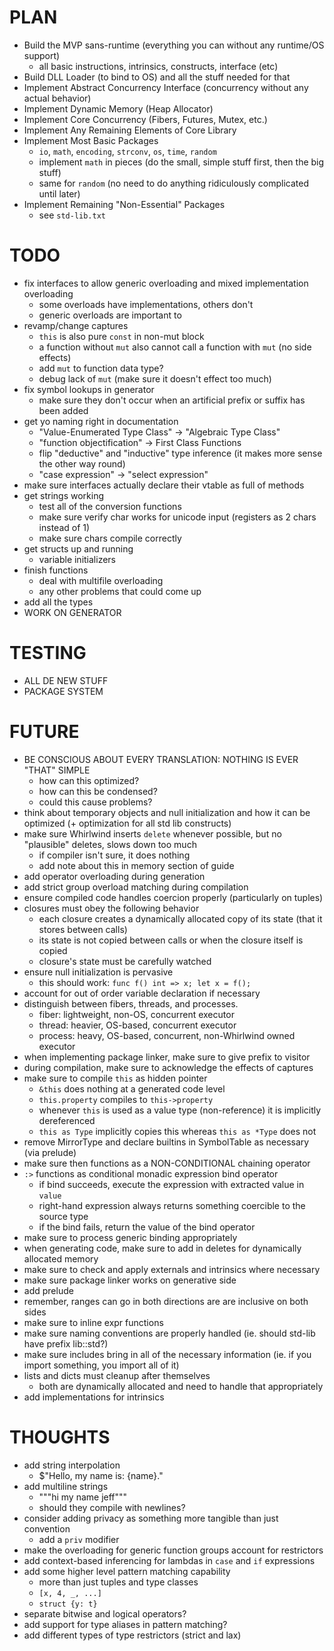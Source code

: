 # PLAN

- Build the MVP sans-runtime (everything you can without any runtime/OS support)
  * all basic instructions, intrinsics, constructs, interface (etc)
- Build DLL Loader (to bind to OS) and all the stuff needed for that
- Implement Abstract Concurrency Interface (concurrency without any actual behavior)
- Implement Dynamic Memory (Heap Allocator)
- Implement Core Concurrency (Fibers, Futures, Mutex, etc.)
- Implement Any Remaining Elements of Core Library
- Implement Most Basic Packages
  * `io`, `math`, `encoding`, `strconv`, `os`, `time`, `random`
  * implement `math` in pieces (do the small, simple stuff first, then the big stuff)
  * same for `random` (no need to do anything ridiculously complicated until later)
- Implement Remaining "Non-Essential" Packages
  * see `std-lib.txt`

# TODO

- fix interfaces to allow generic overloading and mixed implementation overloading
  * some overloads have implementations, others don't
  * generic overloads are important to
- revamp/change captures
  * `this` is also pure `const` in non-mut block
  * a function without `mut` also cannot call a function with `mut` (no side effects)
  * add `mut` to function data type?
  * debug lack of `mut` (make sure it doesn't effect too much)
- fix symbol lookups in generator
  * make sure they don't occur when an artificial prefix or suffix has been added
- get yo naming right in documentation
  * "Value-Enumerated Type Class" -> "Algebraic Type Class"
  * "function objectification" -> First Class Functions
  * flip "deductive" and "inductive" type inference (it makes more sense the other way round)
  * "case expression" -> "select expression"
- make sure interfaces actually declare their vtable as full of methods
- get strings working
  * test all of the conversion functions
  * make sure verify char works for unicode input (registers as 2 chars instead of 1)
  * make sure chars compile correctly
- get structs up and running
  * variable initializers
- finish functions
  * deal with multifile overloading
  * any other problems that could come up
- add all the types
- WORK ON GENERATOR

# TESTING

- ALL DE NEW STUFF
- PACKAGE SYSTEM

# FUTURE

- BE CONSCIOUS ABOUT EVERY TRANSLATION: NOTHING IS EVER "THAT" SIMPLE
  * how can this optimized?
  * how can this be condensed?
  * could this cause problems?
- think about temporary objects and null initialization and how it can be optimized (+ optimization for all std lib constructs)
- make sure Whirlwind inserts `delete` whenever possible, but no "plausible" deletes, slows down too much
  * if compiler isn't sure, it does nothing
  * add note about this in memory section of guide
- add operator overloading during generation
- add strict group overload matching during compilation
- ensure compiled code handles coercion properly (particularly on tuples)
- closures must obey the following behavior
  * each closure creates a dynamically allocated copy of its state (that it stores between calls)
  * its state is not copied between calls or when the closure itself is copied
  * closure's state must be carefully watched
- ensure null initialization is pervasive
  * this should work: `func f() int => x; let x = f();`
- account for out of order variable declaration if necessary
- distinguish between fibers, threads, and processes.
  * fiber: lightweight, non-OS, concurrent executor
  * thread: heavier, OS-based, concurrent executor
  * process: heavy, OS-based, concurrent, non-Whirlwind owned executor
- when implementing package linker, make sure to give prefix to visitor
- during compilation, make sure to acknowledge the effects of captures
- make sure to compile `this` as hidden pointer
  * `&this` does nothing at a generated code level
  * `this.property` compiles to `this->property`
  * whenever `this` is used as a value type (non-reference) it is implicitly
    dereferenced
  * `this as Type` implicitly copies this whereas `this as *Type` does not
- remove MirrorType and declare builtins in SymbolTable as necessary (via prelude)
- make sure then functions as a NON-CONDITIONAL chaining operator
- `:>` functions as conditional monadic expression bind operator
  * if bind succeeds, execute the expression with extracted value in `value`
  * right-hand expression always returns something coercible to the source type
  * if the bind fails, return the value of the bind operator
- make sure to process generic binding appropriately
- when generating code, make sure to add in deletes for dynamically allocated memory
- make sure to check and apply externals and intrinsics where necessary
- make sure package linker works on generative side
- add prelude 
- remember, ranges can go in both directions are are inclusive on both sides
- make sure to inline expr functions
- make sure naming conventions are properly handled (ie. should std-lib have prefix lib::std?)
- make sure includes bring in all of the necessary information (ie. if you import something, you import all of it)
- lists and dicts must cleanup after themselves
  * both are dynamically allocated and need to handle that appropriately
- add implementations for intrinsics

# THOUGHTS

- add string interpolation
  * $"Hello, my name is: {name}."
- add multiline strings
  * """hi my name jeff"""
  * should they compile with newlines?
- consider adding privacy as something more tangible than just convention
  * add a `priv` modifier
- make the overloading for generic function groups account for restrictors
- add context-based inferencing for lambdas in `case` and `if` expressions
- add some higher level pattern matching capability
  * more than just tuples and type classes
  * `[x, 4, _, ...]`
  * `struct {y: t}`
- separate bitwise and logical operators?
- add support for type aliases in pattern matching?
- add different types of type restrictors (strict and lax)
